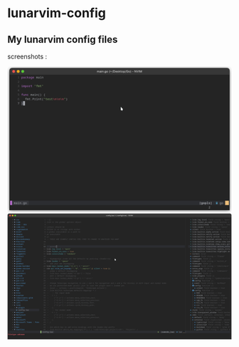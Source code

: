 # lunarvim-config

## My lunarvim config files

screenshots :

![fullscreen](images/Mini.png)
![fullscreen](images/Fullscreen.png)
